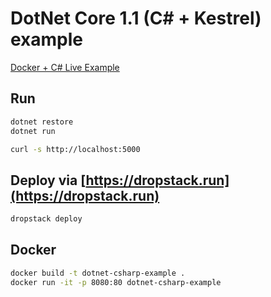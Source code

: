 # DotNet Core 1.1 (C# + Kestrel) example

[Docker + C# Live Example](https://sntdqrvq.cloud.dropstack.run)

## Run

```bash
dotnet restore
dotnet run
```

```bash
curl -s http://localhost:5000
```

## Deploy via [https://dropstack.run](https://dropstack.run)

```bash
dropstack deploy
```

## Docker

```bash
docker build -t dotnet-csharp-example .
docker run -it -p 8080:80 dotnet-csharp-example
```
